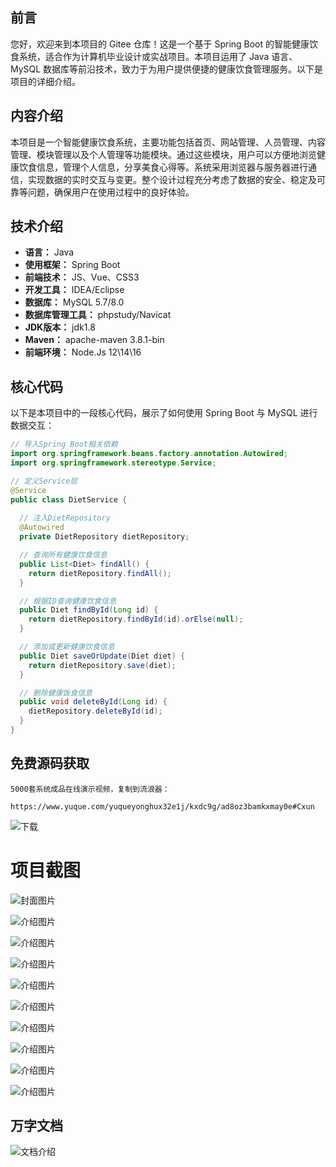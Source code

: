 ## 前言

您好，欢迎来到本项目的 Gitee 仓库！这是一个基于 Spring Boot 的智能健康饮食系统，适合作为计算机毕业设计或实战项目。本项目运用了 Java 语言、MySQL 数据库等前沿技术，致力于为用户提供便捷的健康饮食管理服务。以下是项目的详细介绍。

## 内容介绍

本项目是一个智能健康饮食系统，主要功能包括首页、网站管理、人员管理、内容管理、模块管理以及个人管理等功能模块。通过这些模块，用户可以方便地浏览健康饮食信息，管理个人信息，分享美食心得等。系统采用浏览器与服务器进行通信，实现数据的实时交互与变更。整个设计过程充分考虑了数据的安全、稳定及可靠等问题，确保用户在使用过程中的良好体验。

## 技术介绍

- **语言：** Java
- **使用框架：** Spring Boot
- **前端技术：** JS、Vue、CSS3
- **开发工具：** IDEA/Eclipse
- **数据库：** MySQL 5.7/8.0
- **数据库管理工具：** phpstudy/Navicat
- **JDK版本：** jdk1.8
- **Maven：** apache-maven 3.8.1-bin
- **前端环境：** Node.Js 12\14\16

## 核心代码

以下是本项目中的一段核心代码，展示了如何使用 Spring Boot 与 MySQL 进行数据交互：

```java
// 导入Spring Boot相关依赖
import org.springframework.beans.factory.annotation.Autowired;
import org.springframework.stereotype.Service;

// 定义Service层
@Service
public class DietService {
  
  // 注入DietRepository
  @Autowired
  private DietRepository dietRepository;

  // 查询所有健康饮食信息
  public List<Diet> findAll() {
    return dietRepository.findAll();
  }

  // 根据ID查询健康饮食信息
  public Diet findById(Long id) {
    return dietRepository.findById(id).orElse(null);
  }

  // 添加或更新健康饮食信息
  public Diet saveOrUpdate(Diet diet) {
    return dietRepository.save(diet);
  }

  // 删除健康饭食信息
  public void deleteById(Long id) {
    dietRepository.deleteById(id);
  }
}
```

## 免费源码获取

```
5000套系统成品在线演示视频，复制到流浪器： 
```
```
https://www.yuque.com/yuqueyonghux32e1j/kxdc9g/ad8oz3bamkxmay0e#Cxun
```
![下载](https://img12.360buyimg.com/ddimg/jfs/t1/339687/11/1349/28408/68ad865fF412d7877/adaa650483a100f2.jpg)

# 项目截图

![封面图片](https://img11.360buyimg.com/ddimg/jfs/t1/350736/37/729/106360/68bdabc1Fada9941c/096b857e5a1b8363.jpg)

![介绍图片](https://img11.360buyimg.com/ddimg/jfs/t1/342795/8/734/38084/68bdab99Fd408ed80/53f065a8cba8e75f.jpg)

![介绍图片](https://img11.360buyimg.com/ddimg/jfs/t1/349867/8/668/25094/68bdab99Ff509556a/d253c983239b67af.jpg)

![介绍图片](https://img12.360buyimg.com/ddimg/jfs/t1/344880/7/762/27657/68bdab9aFd6366584/566b9635f967c2e1.jpg)

![介绍图片](https://img10.360buyimg.com/ddimg/jfs/t1/327143/17/17563/26240/68bdab9bFc354569d/de1f59161c774e84.jpg)

![介绍图片](https://img11.360buyimg.com/ddimg/jfs/t1/324402/15/17314/56897/68bdab9bF18d56979/f51a97c52b1dd309.jpg)

![介绍图片](https://img10.360buyimg.com/ddimg/jfs/t1/323992/1/17501/36211/68bdab9cFc64fe97c/70c60d29cafc391a.jpg)

![介绍图片](https://img14.360buyimg.com/ddimg/jfs/t1/344777/5/745/34576/68bdab9dFd7e68364/d64166cc12dc4119.jpg)

![介绍图片](https://img11.360buyimg.com/ddimg/jfs/t1/349694/1/770/37290/68bdab9dF696df262/e0385a45650c4202.jpg)

![介绍图片](https://img14.360buyimg.com/ddimg/jfs/t1/329471/27/10466/34378/68bdab9eFb57dbf14/3fb3a695a213ec5d.jpg)


## 万字文档
![文档介绍](https://img14.360buyimg.com/ddimg/jfs/t1/338393/1/3576/156947/68b1ad0cF74dc525c/ff9cd6c574295685.jpg)
